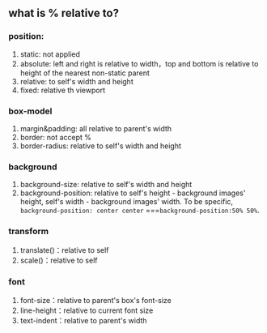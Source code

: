 ## what is % relative to?


### position:
1. static: not applied
2. absolute: left and right is relative to width，top and bottom is relative to height of the nearest non-static parent
3. relative: to self's width and height
4. fixed: relative th viewport

### box-model
1. margin&padding: all relative to parent's width
2. border: not accept %
3. border-radius: relative to self's width and height


### background
1. background-size: relative to self's width and height
2. background-position: relative to self's height - background images' height, self's width - background images' width. To be specific, `background-position: center center` ===`background-position:50% 50%`.


### transform
1. translate()：relative to self
2. scale()：relative to self


### font
1. font-size：relative to parent's box's font-size
2. line-height：relative to current font size
3. text-indent：relative to parent's width
